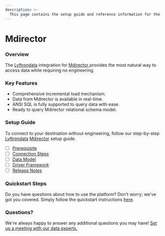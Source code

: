 ```yaml
---
description: >-
  This page contains the setup guide and reference information for the Mdirector source connector.
---
```


# Mdirector

### Overview

The [Lyftrondata](https://www.lyftrondata.com/) integration for [Mdirector](https://www.lyftrondata.com/integration/mdirector/)[ ](https://www.lyftrondata.com/integration/mdirector/)provides the most natural way to access data while requiring no engineering.

### Key Features

* Comprehensive incremental load mechanism.
* Data from Mdirector is available in real-time.&#x20;
* ANSI SQL is fully supported to query data with ease.
* Ready to query Mdirector relational schema model.

### Setup Guide

To connect to your destination without engineering, follow our step-by-step [Lyftrondata](https://www.lyftrondata.com/)  [Mdirector](https://www.lyftrondata.com/integration/mdirector/) setup guide.

* [ ] [Prerequisite](../../marketing-analytics/mdirector/prerequisite.md)
* [ ] [Connection Steps](../../marketing-analytics/mdirector/connection-steps.md)
* [ ] [Data Model](../../marketing-analytics/mdirector/data-model/)
* [ ] [Driver Framework](../../marketing-analytics/mdirector/driver-framework/)
* [ ] [Release Notes](../../marketing-analytics/mdirector/release-notes.md)

### Quickstart Steps

Do you have questions about how to use the platform? Don't worry; we've got you covered. Simply follow the quickstart instructions [here](../../../quickstart-steps.md).

### Questions? <a href="#questions" id="questions"></a>

We're always happy to answer any additional questions you may have! [Set up a meeting with our data experts.](https://www.lyftrondata.com/book-a-meeting/)

